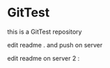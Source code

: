 # GitTest
this is a GitTest  repository

edit readme . and push on server


edit readme on server 2 :
